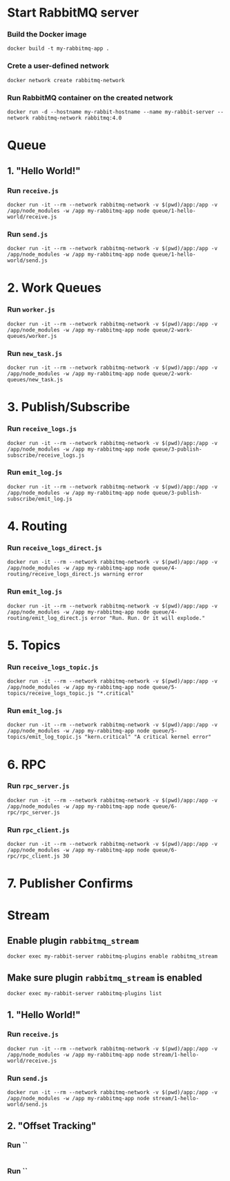 # Start RabbitMQ server

### Build the Docker image
```
docker build -t my-rabbitmq-app .
```

### Crete a user-defined network
```
docker network create rabbitmq-network
```

### Run RabbitMQ container on the created network
```
docker run -d --hostname my-rabbit-hostname --name my-rabbit-server --network rabbitmq-network rabbitmq:4.0
```

# Queue

## 1. "Hello World!"

### Run `receive.js`
```
docker run -it --rm --network rabbitmq-network -v $(pwd)/app:/app -v /app/node_modules -w /app my-rabbitmq-app node queue/1-hello-world/receive.js
```

### Run `send.js`
```
docker run -it --rm --network rabbitmq-network -v $(pwd)/app:/app -v /app/node_modules -w /app my-rabbitmq-app node queue/1-hello-world/send.js
```

# 2. Work Queues

### Run `worker.js`
```
docker run -it --rm --network rabbitmq-network -v $(pwd)/app:/app -v /app/node_modules -w /app my-rabbitmq-app node queue/2-work-queues/worker.js
```

### Run `new_task.js`
```
docker run -it --rm --network rabbitmq-network -v $(pwd)/app:/app -v /app/node_modules -w /app my-rabbitmq-app node queue/2-work-queues/new_task.js
```

# 3. Publish/Subscribe

### Run `receive_logs.js`
```
docker run -it --rm --network rabbitmq-network -v $(pwd)/app:/app -v /app/node_modules -w /app my-rabbitmq-app node queue/3-publish-subscribe/receive_logs.js
```

### Run `emit_log.js`
```
docker run -it --rm --network rabbitmq-network -v $(pwd)/app:/app -v /app/node_modules -w /app my-rabbitmq-app node queue/3-publish-subscribe/emit_log.js
```

# 4. Routing
### Run `receive_logs_direct.js`
```
docker run -it --rm --network rabbitmq-network -v $(pwd)/app:/app -v /app/node_modules -w /app my-rabbitmq-app node queue/4-routing/receive_logs_direct.js warning error
```

### Run `emit_log.js`
```
docker run -it --rm --network rabbitmq-network -v $(pwd)/app:/app -v /app/node_modules -w /app my-rabbitmq-app node queue/4-routing/emit_log_direct.js error "Run. Run. Or it will explode."
```

# 5. Topics
### Run `receive_logs_topic.js`
```
docker run -it --rm --network rabbitmq-network -v $(pwd)/app:/app -v /app/node_modules -w /app my-rabbitmq-app node queue/5-topics/receive_logs_topic.js "*.critical"
```

### Run `emit_log.js`
```
docker run -it --rm --network rabbitmq-network -v $(pwd)/app:/app -v /app/node_modules -w /app my-rabbitmq-app node queue/5-topics/emit_log_topic.js "kern.critical" "A critical kernel error"
```

# 6. RPC
### Run `rpc_server.js`
```
docker run -it --rm --network rabbitmq-network -v $(pwd)/app:/app -v /app/node_modules -w /app my-rabbitmq-app node queue/6-rpc/rpc_server.js
```

### Run `rpc_client.js`
```
docker run -it --rm --network rabbitmq-network -v $(pwd)/app:/app -v /app/node_modules -w /app my-rabbitmq-app node queue/6-rpc/rpc_client.js 30
```

# 7. Publisher Confirms

# Stream

## Enable plugin `rabbitmq_stream`
```
docker exec my-rabbit-server rabbitmq-plugins enable rabbitmq_stream
```

## Make sure plugin `rabbitmq_stream` is enabled
```
docker exec my-rabbit-server rabbitmq-plugins list
```

## 1. "Hello World!"

### Run `receive.js`
```
docker run -it --rm --network rabbitmq-network -v $(pwd)/app:/app -v /app/node_modules -w /app my-rabbitmq-app node stream/1-hello-world/receive.js
```

### Run `send.js`
```
docker run -it --rm --network rabbitmq-network -v $(pwd)/app:/app -v /app/node_modules -w /app my-rabbitmq-app node stream/1-hello-world/send.js
```

## 2. "Offset Tracking"

### Run ``
```
```

### Run ``
```
```